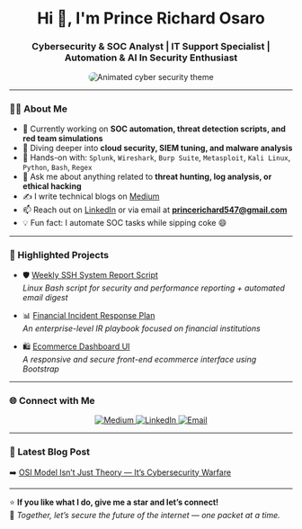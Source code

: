 <h1 align="center">Hi 👋, I'm Prince Richard Osaro</h1>
<h3 align="center"> Cybersecurity & SOC Analyst | IT Support Specialist | Automation & AI In Security Enthusiast</h3>

<p align="center">
<img src="https://media.giphy.com/media/l0MYt5jPR6QX5pnqM/giphy.gif" alt="Animated cyber security theme" style="max-width: 100%; height: auto; border-radius: 8px;" />
</p>

---

### 👨‍💻 About Me

- 🔭 Currently working on **SOC automation, threat detection scripts, and red team simulations**
- 🌱 Diving deeper into **cloud security, SIEM tuning, and malware analysis**
- 🧠 Hands-on with: `Splunk`, `Wireshark`, `Burp Suite`, `Metasploit`, `Kali Linux`, `Python`, `Bash`, `Regex`
- 💬 Ask me about anything related to **threat hunting, log analysis, or ethical hacking**
- ✍️ I write technical blogs on [Medium](https://medium.com/@princerichard547)
- 📫 Reach out on [LinkedIn](https://linkedin.com/in/prince-richard-o) or via email at **princerichard547@gmail.com**
- 💡 Fun fact: I automate SOC tasks while sipping coke 😄

---

### 🔐 Highlighted Projects

- 🛡️ [Weekly SSH System Report Script](https://github.com/Elite-Techs/Weekly-SSH-System-Report-Script)  
  _Linux Bash script for security and performance reporting + automated email digest_
  
- 📊 [Financial Incident Response Plan](https://github.com/Elite-Techs/Financial-Incident-Response-Plan)  
  _An enterprise-level IR playbook focused on financial institutions_

- 🛍️ [Ecommerce Dashboard UI](https://github.com/Elite-Techs/ecommerce-boostrap)  
  _A responsive and secure front-end ecommerce interface using Bootstrap_

---



### 🌐 Connect with Me

<p align="center">
  <a href="https://medium.com/@princerichard547">
    <img src="https://img.shields.io/badge/Medium-12100E?style=for-the-badge&logo=medium&logoColor=white" alt="Medium" />
  </a>
  <a href="https://linkedin.com/in/prince-richard-o">
    <img src="https://img.shields.io/badge/LinkedIn-0077B5?style=for-the-badge&logo=linkedin&logoColor=white" alt="LinkedIn" />
  </a>
  <a href="mailto:princerichard547@gmail.com">
    <img src="https://img.shields.io/badge/Gmail-D14836?style=for-the-badge&logo=gmail&logoColor=white" alt="Email" />
  </a>
</p>

---

### 📝 Latest Blog Post

➡️ [OSI Model Isn’t Just Theory — It’s Cybersecurity Warfare](https://medium.com/@princerichard547/osi-model-cybersecurity-warfare)

---

⭐ **If you like what I do, give me a star and let’s connect!**  
💬 *Together, let’s secure the future of the internet — one packet at a time.*

